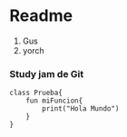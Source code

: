 # Readme

1. Gus 
2. yorch

### Study jam de Git 

	class Prueba{
		fun miFuncion{
			print("Hola Mundo")
		}
	}